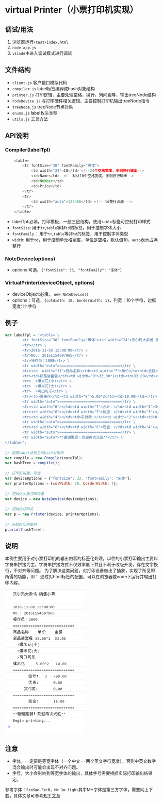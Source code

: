 # virtual Printer（小票打印机实现）
## 调试/用法
1. 浏览器运行`/test/index.html`
2. `node app.js`
3. `vscode`中进入调试模式进行调试

## 文件结构
* `client.js` 客户接口模拟代码
* `compiler.js` label标签编译成hash对象结构
* `printer.js` 打印逻辑，主要处理空格，换行，列间距等，输出treeNode结构
* `nodeDevice.js` 与打印硬件相关逻辑，主要控制打印机输出treeNode指令
* `treeNode.js` treeNode节点对象
* `enums.js` label枚举类型
* `utils.js` 工具方法

## API说明
### Compiler(labelTpl)
```javascript
    <table>
        <tr fontSize="30" fontFamily="黑体">
            <td width="24">ID</td> <!--24个空格宽度，多则换行输出-->
            <td>Name</td>  <!--默认10个空格宽度，多则换行输出-->
            <td>Number</td>
            <td>Price</td>
        </tr>
        <tr>
            <td width="auto">123456</td> <!-- td整行占满 -->
        </tr>
    </table>
```
* labelTpl:必填，打印模板，一般三层结构，使用`table`标签可控制打印样式
* `fontSize`: 用于`tr`,`table`等非`td`的标签，用于控制字体大小
* `fontFamily`： 用于`tr`,`table`等非`td`的标签，用于控制字体类型
* `width`: 用于`td`，用于控制单元格宽度，单位是空格，默认值10，`auto`表示占满整行


### NoteDevice(options)
* options:可选，`{"fontSize": 33, "fontFamily": "宋体"}`

### VirtualPrinter(deviceObject, options)
* deviceObject:必填， `new NoteDevice()`
* options：可选，`{colWidth: 10, borderWidth: 1}`，列宽：10个字符，边框宽度:1个字符

## 例子
```javascript
var labelTpl = '<table> \
        <tr fontSize="30" fontFamily="黑体"><td width="24">沃尔玛大卖场 销售小票</td></tr> \
        <tr></tr> \
        <tr>2016-11-08 12:00:00</tr> \
        <tr>NO.: 20161154687965</tr> \
        <tr>操作员：1000</tr> \
        <tr width="auto">============================</tr> \
        <tr><td  width="11">商品名称</td><td width="7">单价</td><td>金额</td></tr> \
        <tr><td>新品装套餐</td><td width="8">33.00*1</td><td>33.00</td></tr> \
        <tr>  >爆米花(小)</tr> \
        <tr>  >爆米花(大)</tr> \
        <tr>  >可口可乐</tr> \
        <tr><td>爆米花</td><td width="8">5.00*2</td><td>10.00</td></tr> \
        <tr width="auto">============================</tr> \
        <tr><td width="6"></td><td width="7">合计：</td><td width="3">3</td><td>-99.00</td></tr> \
        <tr><td width="6"></td><td width="7">优惠：</td><td width="3"></td><td>0.00</td></tr> \
        <tr><td width="4"></td><td>实付款:</td><td width="2"></td><td>0.00</td></tr> \
        <tr width="auto">============================</tr> \
        <tr><td width="6"></td><td width="6">现金：</td><td width="4"></td><td>13.00</td></tr> \
        <tr width="auto">============================</tr> \
        <tr width="auto">**谢谢惠顾！欢迎再次光临**</tr> \
</table>';

// 根据label结构生成hash对象树
var compile = new Compiler(noteTpl);
var hashTree = compile();

// 打印机设置，可选
var deviceOptions = {"fontSize": 33, "fontFamily": "宋体"};
var printerOptions = {colWidth: 10, borderWidth: 1};

// 初始化小票打印设备
var device = new NoteDevice(deviceOptions);

// 初始化打印机
var p = new Printer(device, printerOptions);

// 开始打印对象树
p.print(hashTree);
```

## 说明
本例主要用于对小票打印机的输出内容的标签化处理，以往的小票打印输出主要以字符串拼接为主，字符串拼接方式不仅效率低下并且不利于改版开发，存在文字换行，不对齐等问题。
为了解决这类问题，对打印设备做出了抽象，实现了所见即所得的功能，即：
通过对html标签的配置，可以在浏览器或node下运行并输出打印内容。

![](images/printing.png)

## 注意
* 字体，一定要是等宽字体（一个中文==两个英文字符宽度），否则中英文数字混合输出时可能会出现不对齐问题。
* 字号，大小会影响到等宽字体的输出，具体字号需要根据实际打印输出结果定。

参考字体：`SimSun-ExtB`，`M+ 1m light`其中M+字体是第三方字体，需要网上下载，具体文章可参考[知乎文章](https://www.zhihu.com/question/27629845/answer/103894785)